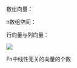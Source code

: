 数组向量：

n数组空间：

行向量与列向量：

![](file:///C:\Users\Administrator\AppData\Roaming\Tencent\Users\125437753\QQ\WinTemp\RichOle\2`~2~99[1NS%5LBVPGAY{JR.png)

Fn中线性无关的向量的个数

